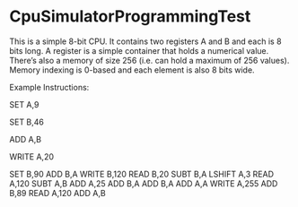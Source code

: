 # CpuSimulatorProgrammingTest

This is a simple 8-bit CPU. It contains two registers A and B and each is 8 bits long. A register is a simple container that holds a numerical value. There’s also a memory of size 256 (i.e. can hold a maximum of 256 values). Memory indexing is 0-based and each element is also 8 bits wide.

Example Instructions:

SET A,9

SET B,46

ADD A,B

WRITE A,20

SET B,90
ADD B,A
WRITE B,120
READ B,20
SUBT B,A
LSHIFT A,3
READ A,120
SUBT A,B
ADD A,25
ADD B,A
ADD B,A
ADD A,A
WRITE A,255
ADD B,89
READ A,120
ADD A,B
